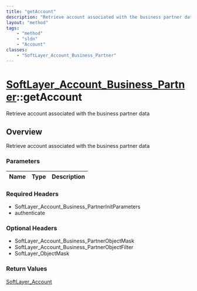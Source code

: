 ```yaml
---
title: "getAccount"
description: "Retrieve account associated with the business partner data"
layout: "method"
tags:
    - "method"
    - "sldn"
    - "Account"
classes:
    - "SoftLayer_Account_Business_Partner"
---
```

# [SoftLayer_Account_Business_Partner](/reference/services/SoftLayer_Account_Business_Partner)::getAccount

Retrieve account associated with the business partner data


## Overview 
Retrieve account associated with the business partner data

### Parameters 
|Name | Type | Description |
| --- | --- | --- |


### Required Headers
* SoftLayer_Account_Business_PartnerInitParameters
* authenticate

### Optional Headers
* SoftLayer_Account_Business_PartnerObjectMask
* SoftLayer_Account_Business_PartnerObjectFilter
* SoftLayer_ObjectMask

### Return Values
<a href='/reference/datatypes/SoftLayer_Account'>SoftLayer_Account </a>

